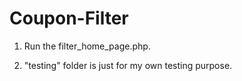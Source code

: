 Coupon-Filter
=============

1) Run the filter_home_page.php.

2) "testing" folder is just for my own testing purpose.
